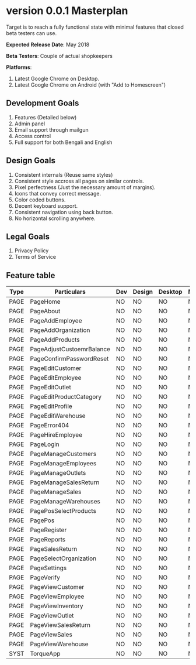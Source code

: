 # version 0.0.1 Masterplan

Target is to reach a fully functional state with minimal features that closed beta testers can use.

**Expected Release Date**: May 2018

**Beta Testers**: Couple of actual shopkeepers

**Platforms**: 
1. Latest Google Chrome on Desktop.
2. Latest Google Chrome on Android (with "Add to Homescreen")

## Development Goals
1. Features (Detailed below)
2. Admin panel
3. Email support through mailgun
4. Access control
5. Full support for both Bengali and English

## Design Goals
1. Consistent internals (Reuse same styles)
2. Consistent style accross all pages on similar controls.
3. Pixel perfectness (Just the necessary amount of margins).
4. Icons that convey correct message.
5. Color coded buttons.
6. Decent keyboard support.
7. Consistent navigation using back button.
8. No horizontal scrolling anywhere.

## Legal Goals
1. Privacy Policy
2. Terms of Service

## Feature table

| Type | Particulars                  | Dev     | Design | Desktop  | Mobile  | Bengali  | English  |
| ---- | ---------------------------- | ------- | ------ | -------- | ------- | -------- | -------- |
| PAGE | PageHome                     | NO      | NO     | NO       | NO      | NO       | NO       |
| PAGE | PageAbout                    | NO      | NO     | NO       | NO      | NO       | NO       |
| PAGE | PageAddEmployee              | NO      | NO     | NO       | NO      | NO       | NO       |
| PAGE | PageAddOrganization          | NO      | NO     | NO       | NO      | NO       | NO       |
| PAGE | PageAddProducts              | NO      | NO     | NO       | NO      | NO       | NO       |
| PAGE | PageAdjustCustoemrBalance    | NO      | NO     | NO       | NO      | NO       | NO       |
| PAGE | PageConfirmPasswordReset     | NO      | NO     | NO       | NO      | NO       | NO       |
| PAGE | PageEditCustomer             | NO      | NO     | NO       | NO      | NO       | NO       |
| PAGE | PageEditEmployee             | NO      | NO     | NO       | NO      | NO       | NO       |
| PAGE | PageEditOutlet               | NO      | NO     | NO       | NO      | NO       | NO       |
| PAGE | PageEditProductCategory      | NO      | NO     | NO       | NO      | NO       | NO       |
| PAGE | PageEditProfile              | NO      | NO     | NO       | NO      | NO       | NO       |
| PAGE | PageEditWarehouse            | NO      | NO     | NO       | NO      | NO       | NO       |
| PAGE | PageError404                 | NO      | NO     | NO       | NO      | NO       | NO       |
| PAGE | PageHireEmployee             | NO      | NO     | NO       | NO      | NO       | NO       |
| PAGE | PageLogin                    | NO      | NO     | NO       | NO      | NO       | NO       |
| PAGE | PageManageCustomers          | NO      | NO     | NO       | NO      | NO       | NO       |
| PAGE | PageManageEmployees          | NO      | NO     | NO       | NO      | NO       | NO       |
| PAGE | PageManageOutlets            | NO      | NO     | NO       | NO      | NO       | NO       |
| PAGE | PageManageSalesReturn        | NO      | NO     | NO       | NO      | NO       | NO       |
| PAGE | PageManageSales              | NO      | NO     | NO       | NO      | NO       | NO       |
| PAGE | PageManageWarehouses         | NO      | NO     | NO       | NO      | NO       | NO       |
| PAGE | PagePosSelectProducts        | NO      | NO     | NO       | NO      | NO       | NO       |
| PAGE | PagePos                      | NO      | NO     | NO       | NO      | NO       | NO       |
| PAGE | PageRegister                 | NO      | NO     | NO       | NO      | NO       | NO       |
| PAGE | PageReports                  | NO      | NO     | NO       | NO      | NO       | NO       |
| PAGE | PageSalesReturn              | NO      | NO     | NO       | NO      | NO       | NO       |
| PAGE | PageSelectOrganization       | NO      | NO     | NO       | NO      | NO       | NO       |
| PAGE | PageSettings                 | NO      | NO     | NO       | NO      | NO       | NO       |
| PAGE | PageVerify                   | NO      | NO     | NO       | NO      | NO       | NO       |
| PAGE | PageViewCustomer             | NO      | NO     | NO       | NO      | NO       | NO       |
| PAGE | PageViewEmployee             | NO      | NO     | NO       | NO      | NO       | NO       |
| PAGE | PageViewInventory            | NO      | NO     | NO       | NO      | NO       | NO       |
| PAGE | PageViewOutlet               | NO      | NO     | NO       | NO      | NO       | NO       |
| PAGE | PageViewSalesReturn          | NO      | NO     | NO       | NO      | NO       | NO       |
| PAGE | PageViewSales                | NO      | NO     | NO       | NO      | NO       | NO       |
| PAGE | PageViewWarehouse            | NO      | NO     | NO       | NO      | NO       | NO       |
| SYST | TorqueApp                    | NO      | NO     | NO       | NO      | NO       | NO       |

